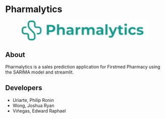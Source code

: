 # Pharmalytics

<p align="center">
  <a>
    <img src="/logo.png" width="400" alt="Pharmalytics Logo">
  </a>
</p>

## About

Pharmalytics is a sales prediction application for Firstmed Pharmacy using the SARIMA model and streamlit.

## Developers

- Uriarte, Philip Ronin
- Wong, Joshua Ryan
- Viñegas, Edward Raphael